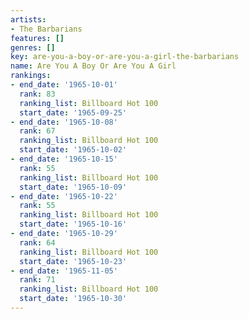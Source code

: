 ```yaml
---
artists:
- The Barbarians
features: []
genres: []
key: are-you-a-boy-or-are-you-a-girl-the-barbarians
name: Are You A Boy Or Are You A Girl
rankings:
- end_date: '1965-10-01'
  rank: 83
  ranking_list: Billboard Hot 100
  start_date: '1965-09-25'
- end_date: '1965-10-08'
  rank: 67
  ranking_list: Billboard Hot 100
  start_date: '1965-10-02'
- end_date: '1965-10-15'
  rank: 55
  ranking_list: Billboard Hot 100
  start_date: '1965-10-09'
- end_date: '1965-10-22'
  rank: 55
  ranking_list: Billboard Hot 100
  start_date: '1965-10-16'
- end_date: '1965-10-29'
  rank: 64
  ranking_list: Billboard Hot 100
  start_date: '1965-10-23'
- end_date: '1965-11-05'
  rank: 71
  ranking_list: Billboard Hot 100
  start_date: '1965-10-30'
---
```


